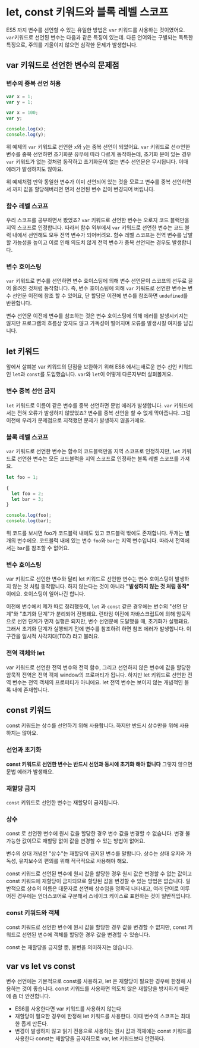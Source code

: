 # let, const 키워드와 블록 레벨 스코프

ES5 까지 변수를 선언할 수 있는 유일한 방법은 `var` 키워드를 사용하는 것이였어요. `var`키워드로 선언된 변수는 다음과 같은 특징이 있는데. 다른 언어와는 구별되는 독특한 특징으로, 주의를 기울이지 않으면 심각한 문제가 발생합니다.

## var 키워드로 선언한 변수의 문제점

### 변수의 중복 선언 허용

```js
var x = 1;
var y = 1;

var x = 100;
var y;

console.log(x);
console.log(y);
```

위 예제의 `var` 키워드로 선언한 `x`와 `y`는 중복 선언이 되었어요. `var` 키워드로 선ㅁ언한 변수를 중복 선언하면 초기화문 유무에 따라 다르게 동작하는데, 초기화 문이 있는 경우 `var` 키워드가 없는 것처럼 동작하고 초기화문이 없는 변수 선언문은 무시됩니다. 이때 에러가 발생하지도 않아요.

위 예제처럼 만약 동일한 변수가 이미 선언되어 있는 것을 모르고 변수를 중복 선언하면서 까지 값을 할당해버리면 먼저 선언된 변수 값이 변경되어 버립니다.

### 함수 레벨 스코프

우리 스코프를 공부하면서 봤었죠? `var` 키워드로 선언한 변수는 오로지 코드 블럭만을 지역 스코프로 인정합니다. 따라서 함수 외부에서 `var` 키워드로 선언한 변수는 코드 블럭 내에서 선언해도 모두 전역 변수가 되어버려요. 함수 레벨 스코프는 전역 변수를 남발할 가능성을 높이고 이로 인해 의도치 않게 전역 변수가 중복 선언되는 경우도 발생합니다.

### 변수 호이스팅

`var` 키워드로 변수를 선언하면 변수 호이스팅에 의해 변수 선언문이 스코프의 선두로 끌어 올려진 것처럼 동작합니다. 즉, 변수 호이스팅에 의해 `var` 키워드로 선언한 변수는 변수 선언문 이전에 참조 할 수 있어요, 단 할당문 이전에 변수를 참조하면 `undefined`를 반환합니다.

변수 선언문 이전에 변수를 참조하는 것은 변수 호이스팅에 의해 에러를 발생시키지는 않지만 프로그램의 흐름상 맞지도 않고 가독성이 떨어지며 오류를 발생시킬 여지를 남깁니다.

## let 키워드

앞에서 살펴본 var 키워드의 단점을 보완하기 위해 ES6 에서는새로운 변수 선언 키워드인 `let`과 `const`를 도입했습니다. `var`와 `let`이 어떻게 다른지부터 살펴볼게요.

### 변수 중복 선언 금지

`let` 키워드로 이름이 같은 변수를 중복 선언하면 문법 에러가 발생합니다. `var` 키워드에서는 전혀 오류가 발생하지 않았었죠?
변수를 중복 선언을 할 수 없게 막아줍니다. 그럼 이전에 우리가 문제점으로 지적했던 문제가 발생하지 않을거에요.

### 블록 레벨 스코프

`var` 키워드로 선언한 변수는 함수의 코드블럭만을 지역 스코프로 인정하지만, `let` 키워드로 선언한 변수는 모든 코드블럭을 지역 스코프로 인정하는 블록 레벨 스코프를 가져요.

```js
let foo = 1;

{
  let foo = 2;
  let bar = 3;
}

console.log(foo);
console.log(bar);
```

위 코드를 보시면 foo가 코드블럭 내에도 있고 코드블럭 밖에도 존재합니다. 두개는 별개의 변수에요. 코드블럭 내에 있는 변수 `foo`와 `bar`는 지역 변수입니다. 따라서 전역에서는 `bar`를 참조할 수 없어요.

### 변수 호이스팅

var 키워드로 선언한 변수와 달리 let 키워드로 선언한 변수는 변수 호이스팅이 발생하지 않는 것 처럼 동작합니다. 하지 않는다는 것이 아니라 **"발생하지 않는 것 처럼 동작"** 이에요. 호이스팅이 일어나긴 합니다.

이전에 변수에서 제가 따로 정리했듯이, `let` 과 `const` 같은 경우에는 변수의 "선언 단계"와 "초기화 단계"가 분리되어 진행돼요. 런타임 이전에 자바스크립트에 의해 암묵적으로 선언 단계가 먼저 실행은 되지만, 변수 선언문에 도달했을 때, 초기화가 실행돼요.
그래서 초기화 단계가 실행되기 전에 변수를 참조하려 하면 참조 에러가 발생합니다. 이 구간을 일시적 사각지대(TDZ) 라고 불러요.

### 전역 객체와 let

var 키워드로 선언한 전역 변수와 전역 함수, 그리고 선언하지 않은 변수에 값을 할당한 암묵적 전역은 전역 객체 window의 프로퍼티가 됩니다. 하지만 let 키워드로 선언한 전역 변수는 전역 객체의 프로퍼티가 아니에요. let 전역 변수는 보이지 않는 개념적인 블록 내에 존재합니다.

## const 키워드

const 키워드는 상수를 선언하기 위해 사용합니다. 하지만 반드시 상수만을 위해 사용하지는 않아요.

### 선언과 초기화

**const 키워드로 선언한 변수는 반드시 선언과 동시에 초기화 해야 합니다** 그렇지 않으면 문법 에러가 발생해요.

### 재할당 금지

`const` 키워드로 선언한 변수는 재할당이 금지됩니다.

### 상수

const 로 선언한 변수에 원시 값을 할당한 경우 변수 값을 변경할 수 없습니다. 변경 불가능한 값이므로 재할당 없이 값을 변경할 수 있는 방법이 없어요.

변수의 상대 개념인 "상수"는 재할당이 금지된 변수를 말합니다. 상수는 상태 유지와 가독성, 유지보수의 편의를 위해 적극적으로 사용해야 해요.

const 키워드로 선언된 변수에 원시 값을 할당한 경우 원시 값은 변경할 수 없는 값이고 const 키워드에 재할당이 금지되므로 할당된 값을 변경할 수 있는 방법은 없습니다. 일반적으로 상수의 이름은 대문자로 선언해 상수임을 명확히 나타내고, 여러 단어로 이루어진 경우에는 언더스코어로 구분해서 스네이크 케이스로 표현하는 것이 일반적입니다.

### const 키워드와 객체

const 키워드로 선언한 변수에 원시 값을 할당한 경우 값을 변경할 수 없지만, const 키워드로 선언된 변수에 객체를 할당한 경우 값을 변경할 수 있습니다.

const 는 재할당을 금지할 뿐, 불변을 의미하지는 않습니다.

## var vs let vs const

변수 선언에는 기본적으로 const를 사용하고, let 은 재할당이 필요한 경우에 한정해 사용하는 것이 좋습니다. const 키워드를 사용하면 의도치 않은 재할당을 방지하기 때문에 좀 더 안전합니다.

- ES6를 사용한다면 var 키워드를 사용하지 않는다
- 재할당이 필요한 경우에 한정해 let 키워드를 사용한다. 이때 변수의 스코프는 최대한 좁게 만든다.
- 변경이 발생하지 않고 읽기 전용으로 사용하는 원시 값과 객체에는 const 키워드를 사용한다 const는 재할당을 금지하므로 var, let 키워드보다 안전하다.
